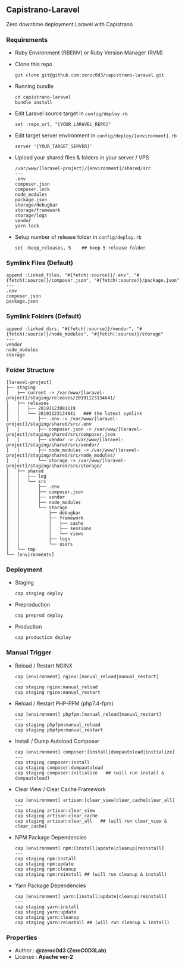 ## Capistrano-Laravel

Zero downtime deployment Laravel with Capistrano

### Requirements
* Ruby Environment (RBENV) or Ruby Version Manager (RVM)

* Clone this repo
  ```
  git clone git@github.com:zeroc0d3/capistrano-laravel.git
  ```
* Running bundle
  ```
  cd capistrano-laravel
  bundle install
  ```
* Edit Laravel source target in `config/deploy.rb`
  ```
  set :repo_url, "[YOUR_LARAVEL_REPO]"
  ```
* Edit target server environment in `config/deploy/[environment].rb`
  ```
  server '[YOUR_TARGET_SERVER]'
  ```
* Upload your shared files & folders in your server / VPS
  ```
  /var/www/[laravel-project]/[environment]/shared/src
  ---
  .env
  composer.json
  composer.lock
  node_modules
  package.json
  storage/debugbar
  storage/framework
  storage/logs
  vendor
  yarn.lock
  ```

* Setup number of release folder in `config/deploy.rb`
  ```
  set :keep_releases, 5    ## keep 5 release folder
  ```

### Symlink Files (Default)
```
append :linked_files, "#{fetch(:source)}/.env", "#{fetch(:source)}/composer.json", "#{fetch(:source)}/package.json"
---
.env
composer.json
package.json
```

### Symlink Folders (Default)
```
append :linked_dirs, "#{fetch(:source)}/vendor", "#{fetch(:source)}/node_modules", "#{fetch(:source)}/storage"
---
vendor
node_modules
storage
```

### Folder Structure
```
[laravel-project]
├── staging
│   ├── current -> /var/www/[laravel-project]/staging/releases/20191123134641/
│   ├── releases
│   │   ├── 20191123081119
│   │   └── 20191123134641   ### the latest symlink
│   │       ├── .env -> /var/www/[laravel-project]/staging/shared/src/.env
│   │       ├── composer.json -> /var/www/[laravel-project]/staging/shared/src/composer.json
│   │       ├── vendor -> /var/www/[laravel-project]/staging/shared/src/vendor/
│   │       ├── node_modules -> /var/www/[laravel-project]/staging/shared/src/node_modules/
│   │       └── storage -> /var/www/[laravel-project]/staging/shared/src/storage/
│   ├── shared
│   │   ├── log
│   │   └── src
│   │       ├── .env
│   │       ├── composer.json
│   │       ├── vendor
│   │       ├── node_modules
│   │       └── storage
│   │           ├── debugbar
│   │           ├── framework
│   │           │   ├── cache
│   │           │   ├── sessions
│   │           │   └── views
│   │           ├── logs
│   │           └── users
│   └── tmp
└── [environments]
```

### Deployment
* Staging
  ```
  cap staging deploy
  ```

* Preproduction
  ```
  cap preprod deploy
  ```

* Production
  ```
  cap production deploy
  ```

### Manual Trigger
* Reload / Restart NGINX
  ```
  cap [environment] nginx:[manual_reload|manual_restart]
  ---
  cap staging nginx:manual_reload
  cap staging nginx:manual_restart
  ```

* Reload / Restart PHP-FPM (php7.4-fpm)
  ```
  cap [environment] phpfpm:[manual_reload|manual_restart]
  ---
  cap staging phpfpm:manual_reload
  cap staging phpfpm:manual_restart
  ```

* Install / Dump Autoload Composer
  ```
  cap [environment] composer:[install|dumpautoload|initialize]
  ---
  cap staging composer:install
  cap staging composer:dumpautoload
  cap staging composer:initialize   ## (will run install & dumpautoload)
  ```

* Clear View / Clear Cache Framework
  ```
  cap [environment] artisan:[clear_view|clear_cache|clear_all]
  ---
  cap staging artisan:clear_view
  cap staging artisan:clear_cache
  cap staging artisan:clear_all   ## (will run clear_view & clear_cache)
  ```

* NPM Package Dependencies
  ```
  cap [environment] npm:[install|update|cleanup|reinstall]
  ---
  cap staging npm:install
  cap staging npm:update
  cap staging npm:cleanup
  cap staging npm:reinstall ## (will run cleanup & install)
  ```

* Yarn Package Dependencies
  ```
  cap [environment] yarn:[install|update|cleanup|reinstall]
  ---
  cap staging yarn:install
  cap staging yarn:update
  cap staging yarn:cleanup
  cap staging yarn:reinstall ## (will run cleanup & install)
  ```

### Properties
* Author  : **@zeroc0d3 (ZeroC0D3Lab)**
* License : **Apache ver-2**